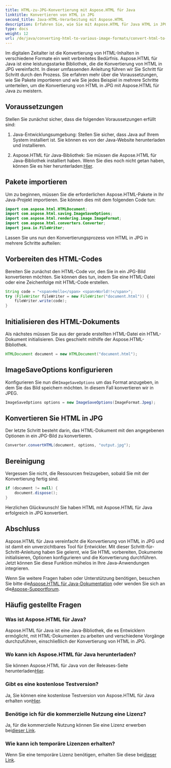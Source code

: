 ```yaml
---
title: HTML-zu-JPG-Konvertierung mit Aspose.HTML für Java
linktitle: Konvertieren von HTML in JPG
second_title: Java-HTML-Verarbeitung mit Aspose.HTML
description: Erfahren Sie, wie Sie mit Aspose.HTML für Java HTML in JPG konvertieren. Folgen Sie unserer Schritt-für-Schritt-Anleitung für die nahtlose Konvertierung von HTML in JPG.
type: docs
weight: 12
url: /de/java/converting-html-to-various-image-formats/convert-html-to-jpg/
---
```


Im digitalen Zeitalter ist die Konvertierung von HTML-Inhalten in verschiedene Formate ein weit verbreitetes Bedürfnis. Aspose.HTML für Java ist eine leistungsstarke Bibliothek, die die Konvertierung von HTML in JPG vereinfacht. In dieser umfassenden Anleitung führen wir Sie Schritt für Schritt durch den Prozess. Sie erfahren mehr über die Voraussetzungen, wie Sie Pakete importieren und wie Sie jedes Beispiel in mehrere Schritte unterteilen, um die Konvertierung von HTML in JPG mit Aspose.HTML für Java zu meistern.

## Voraussetzungen

Stellen Sie zunächst sicher, dass die folgenden Voraussetzungen erfüllt sind:

1. Java-Entwicklungsumgebung: Stellen Sie sicher, dass Java auf Ihrem System installiert ist. Sie können es von der Java-Website herunterladen und installieren.

2.  Aspose.HTML für Java-Bibliothek: Sie müssen die Aspose.HTML für Java-Bibliothek installiert haben. Wenn Sie dies noch nicht getan haben, können Sie es hier herunterladen:[Hier](https://releases.aspose.com/html/java/).

## Pakete importieren

Um zu beginnen, müssen Sie die erforderlichen Aspose.HTML-Pakete in Ihr Java-Projekt importieren. Sie können dies mit dem folgenden Code tun:

```java
import com.aspose.html.HTMLDocument;
import com.aspose.html.saving.ImageSaveOptions;
import com.aspose.html.rendering.image.ImageFormat;
import com.aspose.html.converters.Converter;
import java.io.FileWriter;
```

Lassen Sie uns nun den Konvertierungsprozess von HTML in JPG in mehrere Schritte aufteilen:

## Vorbereiten des HTML-Codes

Bereiten Sie zunächst den HTML-Code vor, den Sie in ein JPG-Bild konvertieren möchten. Sie können dies tun, indem Sie eine HTML-Datei oder eine Zeichenfolge mit HTML-Code erstellen.

```java
String code = "<span>Hello</span> <span>World!!</span>";
try (FileWriter fileWriter = new FileWriter("document.html")) {
    fileWriter.write(code);
}
```

## Initialisieren des HTML-Dokuments

Als nächstes müssen Sie aus der gerade erstellten HTML-Datei ein HTML-Dokument initialisieren. Dies geschieht mithilfe der Aspose.HTML-Bibliothek.

```java
HTMLDocument document = new HTMLDocument("document.html");
```

## ImageSaveOptions konfigurieren

 Konfigurieren Sie nun die`ImageSaveOptions` um das Format anzugeben, in dem Sie das Bild speichern möchten. In diesem Fall konvertieren wir in JPEG.

```java
ImageSaveOptions options = new ImageSaveOptions(ImageFormat.Jpeg);
```

## Konvertieren Sie HTML in JPG

Der letzte Schritt besteht darin, das HTML-Dokument mit den angegebenen Optionen in ein JPG-Bild zu konvertieren.

```java
Converter.convertHTML(document, options, "output.jpg");
```

## Bereinigung

Vergessen Sie nicht, die Ressourcen freizugeben, sobald Sie mit der Konvertierung fertig sind.

```java
if (document != null) {
    document.dispose();
}
```

Herzlichen Glückwunsch! Sie haben HTML mit Aspose.HTML für Java erfolgreich in JPG konvertiert.

## Abschluss

Aspose.HTML für Java vereinfacht die Konvertierung von HTML in JPG und ist damit ein unverzichtbares Tool für Entwickler. Mit dieser Schritt-für-Schritt-Anleitung haben Sie gelernt, wie Sie HTML vorbereiten, Dokumente initialisieren, Optionen konfigurieren und die Konvertierung durchführen. Jetzt können Sie diese Funktion mühelos in Ihre Java-Anwendungen integrieren.

 Wenn Sie weitere Fragen haben oder Unterstützung benötigen, besuchen Sie bitte die[Aspose.HTML für Java-Dokumentation](https://reference.aspose.com/html/java/) oder wenden Sie sich an die[Aspose-Supportforum](https://forum.aspose.com/).

## Häufig gestellte Fragen

### Was ist Aspose.HTML für Java?
Aspose.HTML für Java ist eine Java-Bibliothek, die es Entwicklern ermöglicht, mit HTML-Dokumenten zu arbeiten und verschiedene Vorgänge durchzuführen, einschließlich der Konvertierung von HTML in JPG.

### Wo kann ich Aspose.HTML für Java herunterladen?
 Sie können Aspose.HTML für Java von der Releases-Seite herunterladen[Hier](https://releases.aspose.com/html/java/).

### Gibt es eine kostenlose Testversion?
 Ja, Sie können eine kostenlose Testversion von Aspose.HTML für Java erhalten von[Hier](https://releases.aspose.com/).

### Benötige ich für die kommerzielle Nutzung eine Lizenz?
 Ja, für die kommerzielle Nutzung können Sie eine Lizenz erwerben bei[dieser Link](https://purchase.aspose.com/buy).

### Wie kann ich temporäre Lizenzen erhalten?
Wenn Sie eine temporäre Lizenz benötigen, erhalten Sie diese bei[dieser Link](https://purchase.aspose.com/temporary-license/).
